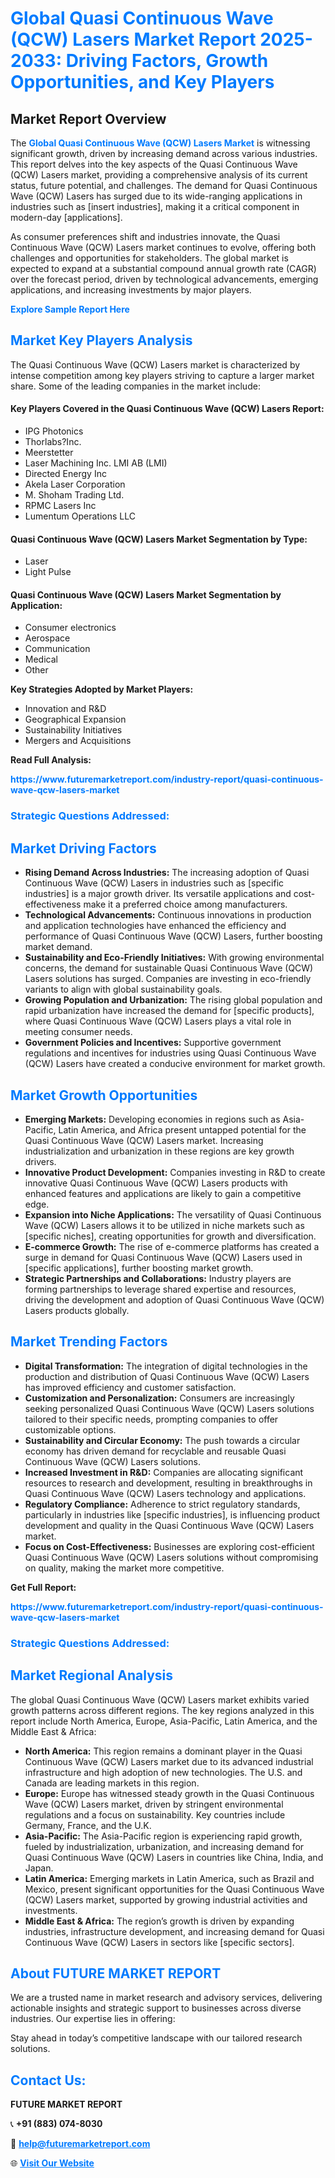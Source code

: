 <h1 style="color: #007BFF;">Global Quasi Continuous Wave (QCW) Lasers Market Report 2025-2033: Driving Factors, Growth Opportunities, and Key Players</h1>

<section id="overview">
<h2>Market Report Overview</h2>
<p>The <a href="https://www.futuremarketreport.com/industry-report/quasi-continuous-wave-qcw-lasers-market" style="color: #007BFF; text-decoration: none;"><strong>Global Quasi Continuous Wave (QCW) Lasers Market</strong></a> is witnessing significant growth, driven by increasing demand across various industries. This report delves into the key aspects of the Quasi Continuous Wave (QCW) Lasers market, providing a comprehensive analysis of its current status, future potential, and challenges. The demand for Quasi Continuous Wave (QCW) Lasers has surged due to its wide-ranging applications in industries such as [insert industries], making it a critical component in modern-day [applications].</p>
<p>As consumer preferences shift and industries innovate, the Quasi Continuous Wave (QCW) Lasers market continues to evolve, offering both challenges and opportunities for stakeholders. The global market is expected to expand at a substantial compound annual growth rate (CAGR) over the forecast period, driven by technological advancements, emerging applications, and increasing investments by major players.</p>
</section>

<section id="overview">
<p><a href="https://www.futuremarketreport.com/request-sample/reportId=75851" style="color: #007BFF; text-decoration: none;"><strong>Explore Sample Report Here</strong></a></p>
</section>

<section id="key-players">
<h2 style="color: #007BFF;">Market Key Players Analysis</h2>
<p>The Quasi Continuous Wave (QCW) Lasers market is characterized by intense competition among key players striving to capture a larger market share. Some of the leading companies in the market include:</p>
<h4>Key Players Covered in the Quasi Continuous Wave (QCW) Lasers Report:</h4>
<ul><li>IPG Photonics</li><li>Thorlabs?Inc.</li><li>Meerstetter</li><li>Laser Machining Inc. LMI AB (LMI)</li><li>Directed Energy Inc</li><li>Akela Laser Corporation</li><li>M. Shoham Trading Ltd.</li><li>RPMC Lasers Inc</li><li>Lumentum Operations LLC</li></ul>
<h4>Quasi Continuous Wave (QCW) Lasers Market Segmentation by Type:</h4>
<ul><li>Laser</li><li>Light Pulse</li></ul>

<h4>Quasi Continuous Wave (QCW) Lasers Market Segmentation by Application:</h4>
<ul><li>Consumer electronics</li><li>Aerospace</li><li>Communication</li><li>Medical</li><li>Other</li></ul>
<p><strong>Key Strategies Adopted by Market Players:</strong></p>
<ul>
<li>Innovation and R&D</li>
<li>Geographical Expansion</li>
<li>Sustainability Initiatives</li>
<li>Mergers and Acquisitions</li>
</ul>
</section>

<section>
<p><strong>Read Full Analysis: </strong></p><a href="https://www.futuremarketreport.com/industry-report/quasi-continuous-wave-qcw-lasers-market" style="color: #007BFF; text-decoration: none;"><strong>https://www.futuremarketreport.com/industry-report/quasi-continuous-wave-qcw-lasers-market</strong></a>
<h3 style="color: #007BFF;">Strategic Questions Addressed:</h3>
</section>

<section id="driving-factors">
<h2 style="color: #007BFF;">Market Driving Factors</h2>
<ul>
<li><strong>Rising Demand Across Industries:</strong> The increasing adoption of Quasi Continuous Wave (QCW) Lasers in industries such as [specific industries] is a major growth driver. Its versatile applications and cost-effectiveness make it a preferred choice among manufacturers.</li>
<li><strong>Technological Advancements:</strong> Continuous innovations in production and application technologies have enhanced the efficiency and performance of Quasi Continuous Wave (QCW) Lasers, further boosting market demand.</li>
<li><strong>Sustainability and Eco-Friendly Initiatives:</strong> With growing environmental concerns, the demand for sustainable Quasi Continuous Wave (QCW) Lasers solutions has surged. Companies are investing in eco-friendly variants to align with global sustainability goals.</li>
<li><strong>Growing Population and Urbanization:</strong> The rising global population and rapid urbanization have increased the demand for [specific products], where Quasi Continuous Wave (QCW) Lasers plays a vital role in meeting consumer needs.</li>
<li><strong>Government Policies and Incentives:</strong> Supportive government regulations and incentives for industries using Quasi Continuous Wave (QCW) Lasers have created a conducive environment for market growth.</li>
</ul>
</section>

<section id="growth-opportunities">
<h2 style="color: #007BFF;">Market Growth Opportunities</h2>
<ul>
<li><strong>Emerging Markets:</strong> Developing economies in regions such as Asia-Pacific, Latin America, and Africa present untapped potential for the Quasi Continuous Wave (QCW) Lasers market. Increasing industrialization and urbanization in these regions are key growth drivers.</li>
<li><strong>Innovative Product Development:</strong> Companies investing in R&D to create innovative Quasi Continuous Wave (QCW) Lasers products with enhanced features and applications are likely to gain a competitive edge.</li>
<li><strong>Expansion into Niche Applications:</strong> The versatility of Quasi Continuous Wave (QCW) Lasers allows it to be utilized in niche markets such as [specific niches], creating opportunities for growth and diversification.</li>
<li><strong>E-commerce Growth:</strong> The rise of e-commerce platforms has created a surge in demand for Quasi Continuous Wave (QCW) Lasers used in [specific applications], further boosting market growth.</li>
<li><strong>Strategic Partnerships and Collaborations:</strong> Industry players are forming partnerships to leverage shared expertise and resources, driving the development and adoption of Quasi Continuous Wave (QCW) Lasers products globally.</li>
</ul>
</section>

<section id="trending-factors">
<h2 style="color: #007BFF;">Market Trending Factors</h2>
<ul>
<li><strong>Digital Transformation:</strong> The integration of digital technologies in the production and distribution of Quasi Continuous Wave (QCW) Lasers has improved efficiency and customer satisfaction.</li>
<li><strong>Customization and Personalization:</strong> Consumers are increasingly seeking personalized Quasi Continuous Wave (QCW) Lasers solutions tailored to their specific needs, prompting companies to offer customizable options.</li>
<li><strong>Sustainability and Circular Economy:</strong> The push towards a circular economy has driven demand for recyclable and reusable Quasi Continuous Wave (QCW) Lasers solutions.</li>
<li><strong>Increased Investment in R&D:</strong> Companies are allocating significant resources to research and development, resulting in breakthroughs in Quasi Continuous Wave (QCW) Lasers technology and applications.</li>
<li><strong>Regulatory Compliance:</strong> Adherence to strict regulatory standards, particularly in industries like [specific industries], is influencing product development and quality in the Quasi Continuous Wave (QCW) Lasers market.</li>
<li><strong>Focus on Cost-Effectiveness:</strong> Businesses are exploring cost-efficient Quasi Continuous Wave (QCW) Lasers solutions without compromising on quality, making the market more competitive.</li>
</ul>
</section>

<section>
<p><strong>Get Full Report: </strong></p><a href="https://www.futuremarketreport.com/industry-report/quasi-continuous-wave-qcw-lasers-market" style="color: #007BFF; text-decoration: none;"><strong>https://www.futuremarketreport.com/industry-report/quasi-continuous-wave-qcw-lasers-market</strong></a>
<h3 style="color: #007BFF;">Strategic Questions Addressed:</h3>
</section>


<section id="regional-analysis">
<h2 style="color: #007BFF;">Market Regional Analysis</h2>
<p>The global Quasi Continuous Wave (QCW) Lasers market exhibits varied growth patterns across different regions. The key regions analyzed in this report include North America, Europe, Asia-Pacific, Latin America, and the Middle East & Africa:</p>
<ul>
<li><strong>North America:</strong> This region remains a dominant player in the Quasi Continuous Wave (QCW) Lasers market due to its advanced industrial infrastructure and high adoption of new technologies. The U.S. and Canada are leading markets in this region.</li>
<li><strong>Europe:</strong> Europe has witnessed steady growth in the Quasi Continuous Wave (QCW) Lasers market, driven by stringent environmental regulations and a focus on sustainability. Key countries include Germany, France, and the U.K.</li>
<li><strong>Asia-Pacific:</strong> The Asia-Pacific region is experiencing rapid growth, fueled by industrialization, urbanization, and increasing demand for Quasi Continuous Wave (QCW) Lasers in countries like China, India, and Japan.</li>
<li><strong>Latin America:</strong> Emerging markets in Latin America, such as Brazil and Mexico, present significant opportunities for the Quasi Continuous Wave (QCW) Lasers market, supported by growing industrial activities and investments.</li>
<li><strong>Middle East & Africa:</strong> The region’s growth is driven by expanding industries, infrastructure development, and increasing demand for Quasi Continuous Wave (QCW) Lasers in sectors like [specific sectors].</li>
</ul>
</section>

<footer>
<h2 style="color: #007BFF;">About FUTURE MARKET REPORT</h2>
<p>We are a trusted name in market research and advisory services, delivering actionable insights and strategic support to businesses across diverse industries. Our expertise lies in offering:</p>

<p>Stay ahead in today’s competitive landscape with our tailored research solutions.</p>

<h2 style="color: #007BFF;">Contact Us:</h2>
<p><strong>FUTURE MARKET REPORT</strong></p>
<p>📞 <strong>+91 (883) 074-8030</strong></p>
<p>📧 <strong><a href="mailto:help@futuremarketreport.com" style="color: #007BFF;">help@futuremarketreport.com</a></strong></p>
<p>🌐 <strong><a href="https://www.futuremarketreport.com/" style="color: #007BFF;">Visit Our Website</a></strong></p>
</footer>